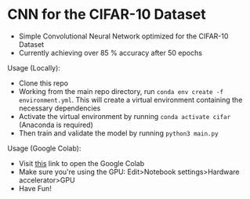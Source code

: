 # CNN for the CIFAR-10 Dataset

- Simple Convolutional Neural Network optimized for the CIFAR-10 Dataset
- Currently achieving over 85 % accuracy after 50 epochs

Usage (Locally):
- Clone this repo
- Working from the main repo directory, run ```conda env create -f environment.yml```. This will create a virtual environment containing the necessary dependencies
- Activate the virtual environment by running ```conda activate cifar``` (Anaconda is required)
- Then train and validate the model by running ```python3 main.py```

Usage (Google Colab):
- Visit [this](https://colab.research.google.com/github/benfogiel/CIFAR-10-CNN/blob/main/cifar.ipynb) link to open the Google Colab
- Make sure you're using the GPU: Edit>Notebook settings>Hardware accelerator>GPU
- Have Fun!
